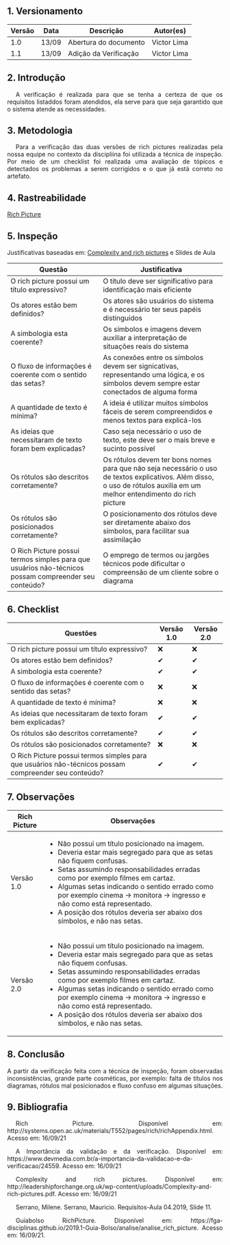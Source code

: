 ## 1. Versionamento

| Versão | Data  | Descrição             | Autor(es)       |
| ------ | ----- | --------------------- | --------------- |
| 1.0    | 13/09 | Abertura do documento | Victor Lima |
| 1.1    | 13/09 | Adição da Verificação | Victor Lima |

## 2. Introdução
<p style="text-align: justify; text-indent: 20px">
A verificação é realizada para que se tenha a certeza de que os requisitos listaddos foram atendidos, ela serve para que seja garantido que o sistema atende as necessidades.
</p>

## 3. Metodologia
<p style="text-align: justify; text-indent: 20px">
Para a verificação das duas versões de rich pictures realizadas pela nossa equipe no contexto da discipliina foi utilizada a técnica de inspeção. Por meio de um checklist foi realizada uma avaliação de tópicos e detectados os problemas a serem corrigidos e o que já está correto no artefato.
</p>

## 4. Rastreabilidade

[Rich Picture](https://requisitos-de-software.github.io/2021.1-Ingresso.com/pre_rastreabilidade/rich_picture/)

## 5. Inspeção
Justificativas baseadas em: [Complexity and rich pictures](http://leadershipforchange.org.uk/wp-content/uploads/Complexity-and-rich-pictures.pdf) e Slides de Aula

|Questão|Justificativa
|-------|-------------|
|O rich picture possui um título expressivo?|O título deve ser significativo para identificação mais eficiente|
|Os atores estão bem definidos?|Os atores são usuários do sistema e é necessário ter seus papéis distinguidos|
|A simbologia esta coerente?|Os símbolos e imagens devem auxiliar a interpretação de situações reais do sistema|
|O fluxo de informações é coerente com o sentido das setas?|As conexões entre os símbolos devem ser signicativas, representando uma lógica, e os símbolos devem sempre estar conectados de alguma forma|
|A quantidade de texto é mínima?|A ideia é utilizar muitos símbolos fáceis de serem compreendidos e menos textos para explicá-los|
|As ideias que necessitaram de texto foram bem explicadas?|Caso seja necessário o uso de texto, este deve ser o mais breve e sucinto possível|
|Os rótulos são descritos corretamente?|Os rótulos devem ter bons nomes para que não seja necessário o uso de textos explicativos. Além disso, o uso de rótulos auxilia em um melhor entendimento do rich picture|
|Os rótulos são posicionados corretamente?|O posicionamento dos rótulos deve ser diretamente abaixo dos símbolos, para facilitar sua assimilação|
|O Rich Picture possui termos simples para que usuários não-técnicos possam compreender seu conteúdo?|O emprego de termos ou jargões técnicos pode dificultar o compreensão de um cliente sobre o diagrama|

## 6. Checklist

|Questões|Versão 1.0|Versão 2.0|
|--------|----|----|
|O rich picture possui um título expressivo?|❌|❌|
|Os atores estão bem definidos?|✔|✔|
|A simbologia esta coerente?|✔|✔|
|O fluxo de informações é coerente com o sentido das setas?|❌|❌|
|A quantidade de texto é mínima?|❌|❌|
|As ideias que necessitaram de texto foram bem explicadas?|✔|✔|
|Os rótulos são descritos corretamente?|✔|✔|
|Os rótulos são posicionados corretamente?|❌|❌|
|O Rich Picture possui termos simples para que usuários não-técnicos possam compreender seu conteúdo?|✔|✔|

## 7. Observações

|Rich Picture|Observações|
|------------|-----------|
|Versão 1.0|<ul><li>Não possui um título posicionado na imagem.</li><li>Deveria estar mais segregado para que as setas não fiquem confusas.</li><li>Setas assumindo responsabilidades erradas como por exemplo filmes em cartaz.</li><li>Algumas setas indicando o sentido errado como por exemplo cinema -> monitora -> ingresso e não como está representado.</li><li> A posição dos rótulos deveria ser abaixo dos símbolos, e não nas setas.</ul>|
|Versão 2.0|<ul><li>Não possui um título posicionado na imagem.</li><li>Deveria estar mais segregado para que as setas não fiquem confusas.</li><li>Setas assumindo responsabilidades erradas como por exemplo filmes em cartaz.</li><li>Algumas setas indicando o sentido errado como por exemplo cinema -> monitora -> ingresso e não como está representado.</li><li> A posição dos rótulos deveria ser abaixo dos símbolos, e não nas setas.</ul>|

## 8. Conclusão
<p align = "justify">
A partir da verificação feita com a técnica de inspeção, foram observadas inconsistências, grande parte cosméticas, por exemplo: falta de títulos nos diagramas, rótulos mal posicionados e fluxo confuso em algumas situações.
</p>

## 9. Bibliografia

<p style="text-align: justify; text-indent: 20px">Rich Picture. Disponível em: http://systems.open.ac.uk/materials/T552/pages/rich/richAppendix.html. Acesso em: 16/09/21 </p>

<p style="text-align: justify; text-indent: 20px">A Importância da validação e da verificação. Disponível em: https://www.devmedia.com.br/a-importancia-da-validacao-e-da-verificacao/24559. Acesso em: 16/09/21 </p>

<p style="text-align: justify; text-indent: 20px">Complexity and rich pictures. Disponível em: http://leadershipforchange.org.uk/wp-content/uploads/Complexity-and-rich-pictures.pdf. Acesso em: 16/09/21 </p>

<p style="text-align: justify; text-indent: 20px">Serrano, Milene. Serrano, Mauricio. Requisitos-Aula 04.2019, Slide 11. </p>

<p style="text-align: justify; text-indent: 20px">Guiabolso RichPicture. Disponível em: https://fga-disciplinas.github.io/2019.1-Guia-Bolso/analise/analise_rich_picture. Acesso em: 16/09/21. </p>